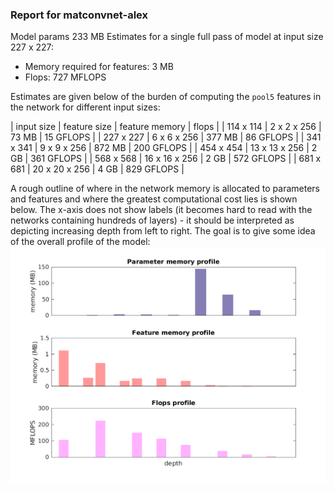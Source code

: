 ### Report for matconvnet-alex
Model params 233 MB 
Estimates for a single full pass of model at input size 227 x 227: 

* Memory required for features: 3 MB 
* Flops: 727 MFLOPS 

Estimates are given below of the burden of computing the `pool5` features in the network for different input sizes: 

| input size | feature size | feature memory | flops | 
 | 114 x 114 | 2 x 2 x 256 | 73 MB | 15 GFLOPS |
 | 227 x 227 | 6 x 6 x 256 | 377 MB | 86 GFLOPS |
 | 341 x 341 | 9 x 9 x 256 | 872 MB | 200 GFLOPS |
 | 454 x 454 | 13 x 13 x 256 | 2 GB | 361 GFLOPS |
 | 568 x 568 | 16 x 16 x 256 | 2 GB | 572 GFLOPS |
 | 681 x 681 | 20 x 20 x 256 | 4 GB | 829 GFLOPS |

A rough outline of where in the network memory is allocated to parameters and features and where the greatest computational cost lies is shown below.  The x-axis does not show labels (it becomes hard to read with the networks containing hundreds of layers) - it should be interpreted as depicting increasing depth from left to right.  The goal is to give some idea of the overall profile of the model: 
![matconvnet-alex profile](figs/matconvnet-alex.png)
